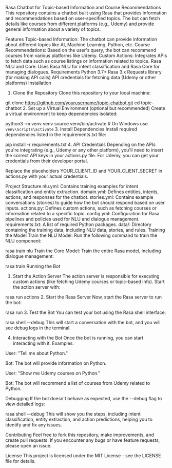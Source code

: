 Rasa Chatbot for Topic-based Information and Course Recommendations
This repository contains a chatbot built using Rasa that provides information and recommendations based on user-specified topics. The bot can fetch details like courses from different platforms (e.g., Udemy) and provide general information about a variety of topics.

Features
Topic-based Information: The chatbot can provide information about different topics like AI, Machine Learning, Python, etc.
Course Recommendations: Based on the user's query, the bot can recommend courses from various platforms like Udemy.
Custom Actions: Integrates APIs to fetch data such as course listings or information related to topics.
Rasa NLU and Core: Uses Rasa NLU for intent classification and Rasa Core for managing dialogues.
Requirements
Python 3.7+
Rasa 3.x
Requests library (for making API calls)
API credentials for fetching data (Udemy or other platforms)
Installation
1. Clone the Repository
Clone this repository to your local machine:


git clone https://github.com/yourusername/topic-chatbot.git
cd topic-chatbot
2. Set up a Virtual Environment (optional but recommended)
Create a virtual environment to keep dependencies isolated:


python3 -m venv venv
source venv/bin/activate  # On Windows use `venv\Scripts\activate`
3. Install Dependencies
Install required dependencies listed in the requirements.txt file:


pip install -r requirements.txt
4. API Credentials
Depending on the APIs you're integrating (e.g., Udemy or any other platform), you'll need to insert the correct API keys in your actions.py file. For Udemy, you can get your credentials from their developer portal.

Replace the placeholders YOUR_CLIENT_ID and YOUR_CLIENT_SECRET in actions.py with your actual credentials.

Project Structure
nlu.yml: Contains training examples for intent classification and entity extraction.
domain.yml: Defines entities, intents, actions, and responses for the chatbot.
stories.yml: Contains example conversations (stories) to guide how the bot should respond based on user inputs.
actions.py: Defines custom actions, such as fetching courses or information related to a specific topic.
config.yml: Configuration for Rasa pipelines and policies used for NLU and dialogue management.
requirements.txt: A list of required Python packages.
data/: Directory containing the training data, including NLU data, stories, and rules.
Training the Model
Train the NLU Model:
Run the following command to train the NLU component:


rasa train nlu
Train the Core Model:
Train the entire Rasa model, including dialogue management:


rasa train
Running the Bot
1. Start the Action Server
The action server is responsible for executing custom actions (like fetching Udemy courses or topic-based info). Start the action server with:


rasa run actions
2. Start the Rasa Server
Now, start the Rasa server to run the bot:


rasa run
3. Test the Bot
You can test your bot using the Rasa shell interface:


rasa shell --debug
This will start a conversation with the bot, and you will see debug logs in the terminal.

4. Interacting with the Bot
Once the bot is running, you can start interacting with it. Examples:

User: "Tell me about Python."

Bot: The bot will provide information on Python.

User: "Show me Udemy courses on Python."

Bot: The bot will recommend a list of courses from Udemy related to Python.

Debugging
If the bot doesn't behave as expected, use the --debug flag to view detailed logs:


rasa shell --debug
This will show you the steps, including intent classification, entity extraction, and action predictions, helping you to identify and fix any issues.

Contributing
Feel free to fork this repository, make improvements, and create pull requests. If you encounter any bugs or have feature requests, please open an issue.

License
This project is licensed under the MIT License - see the LICENSE file for details.


